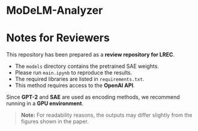 # MoDeLM-Analyzer

# Notes for Reviewers

This repository has been prepared as a **review repository for LREC**.

- The `models` directory contains the pretrained SAE weights.  
- Please run `main.ipynb` to reproduce the results.  
- The required libraries are listed in `requirements.txt`.  
- This method requires access to the **OpenAI API**.  

Since **GPT-2** and **SAE** are used as encoding methods, we recommend running in a **GPU environment**.

> **Note:** For readability reasons, the outputs may differ slightly from the figures shown in the paper.
